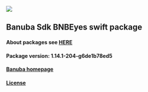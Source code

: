 [![](https://www.banuba.com/hubfs/Banuba_November2018/Images/Banuba%20SDK.png)](https://docs.banuba.com/face-ar-sdk-v1/ios/ios_overview)

## Banuba Sdk BNBEyes swift package

#### About packages see [HERE](https://docs.banuba.com/face-ar-sdk-v1/ios/ios_packages)

#### Package version: **1.14.1-204-g6de1b78ed5**

#### **[Banuba homepage](https://banuba.com)**

#### **[License](https://www.banuba.com/terms)**
